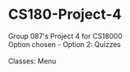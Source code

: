 # CS180-Project-4
Group 087's Project 4 for CS18000
<br>
Option chosen - Option 2: Quizzes
<br>
<br>
Classes: Menu
